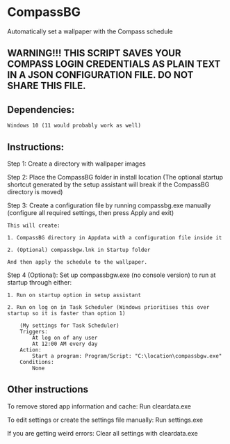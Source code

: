 # CompassBG
Automatically set a wallpaper with the Compass schedule 


## WARNING!!! THIS SCRIPT SAVES YOUR COMPASS LOGIN CREDENTIALS AS PLAIN TEXT IN A JSON CONFIGURATION FILE. DO NOT SHARE THIS FILE.


## Dependencies:

	Windows 10 (11 would probably work as well)


## Instructions:

Step 1:
	Create a directory with wallpaper images

Step 2:
	Place the CompassBG folder in install location
	(The optional startup shortcut generated by the setup assistant will break if the CompassBG directory is moved)

Step 3:
	Create a configuration file by running compassbg.exe manually 
	(configure all required settings, then press Apply and exit)
	
	This will create:
	
	1. CompassBG directory in Appdata with a configuration file inside it

	2. (Optional) compassbgw.lnk in Startup folder

	And then apply the schedule to the wallpaper.

Step 4 (Optional):
	Set up compassbgw.exe (no console version) to run at startup through either:
	
	1. Run on startup option in setup assistant

	2. Run on log on in Task Scheduler (Windows prioritises this over startup so it is faster than option 1)
		
		(My settings for Task Scheduler)
		Triggers:
			At log on of any user
			At 12:00 AM every day
		Action: 
			Start a program: Program/Script: "C:\location\compassbgw.exe"
		Conditions:
			None

## Other instructions


To remove stored app information and cache:
	Run cleardata.exe

To edit settings or create the settings file manually:
	Run settings.exe

If you are getting weird errors:
	Clear all settings with cleardata.exe
